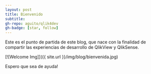 ```yaml
---
layout: post
title: Bienvenido
subtitle: 
gh-repo: aguito/qlik4dev
gh-badge: [star, follow]
---
```


Este es el punto de partida de este blog, que nace con la finalidad de compartir las experiencias de desarrollo de QlikView y QlikSense.

[![Welcome Img]]({{ site.url }}/img/blog/bienvenida.jpg)

Espero que sea de ayuda!